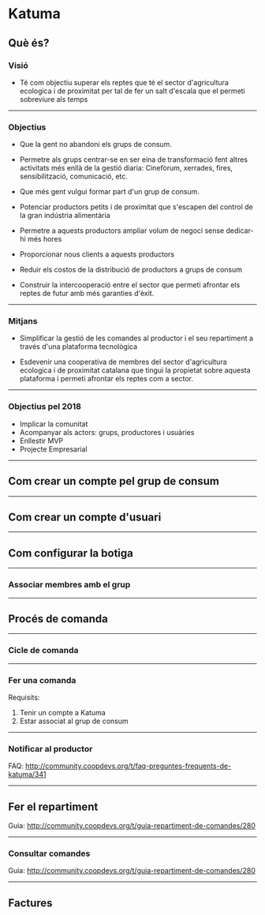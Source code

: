 # Katuma

## Què és?

### Visió

* Té com objectiu superar els reptes que té el sector d'agricultura ecologica i de proximitat per tal de fer un salt d'escala que el permeti sobreviure als temps

---

### Objectius

* Que la gent no abandoni els grups de consum.

* Permetre als grups centrar-se en ser eina de transformació fent altres
    activitats més enllà de la gestió diaria: Cinefòrum, xerrades, fires,
    sensibilització, comunicació, etc.

* Que més gent vulgui formar part d'un grup de consum.

* Potenciar productors petits i de proximitat que s'escapen del control de la
    gran indústria alimentària

* Permetre a aquests productors ampliar volum de negoci sense dedicar-hi més hores

* Proporcionar nous clients a aquests productors

* Reduir els costos de la distribució de productors a grups de consum

* Construir la intercooperació entre el sector que permeti afrontar els reptes de futur amb més garanties d'èxit.

---

### Mitjans

* Simplificar la gestió de les comandes al productor i el seu repartiment a través d'una plataforma tecnològica

* Esdevenir una cooperativa de membres del sector d'agricultura ecologica i de proximitat catalana que tingui la propietat sobre aquesta plataforma i permeti afrontar els reptes com a sector.

---

### Objectius pel 2018

* Implicar la comunitat
* Acompanyar als actors: grups, productores i usuàries
* Enllestir MVP
* Projecte Empresarial

---

## Com crear un compte pel grup de consum

---

## Com crear un compte d'usuari

---

## Com configurar la botiga

---

### Associar membres amb el grup

---

## Procés de comanda

---

### Cicle de comanda

---

### Fer una comanda

Requisits:

1. Tenir un compte a Katuma
2. Estar associat al grup de consum

---

### Notificar al productor

FAQ: http://community.coopdevs.org/t/faq-preguntes-frequents-de-katuma/341

---

## Fer el repartiment

Guia: http://community.coopdevs.org/t/guia-repartiment-de-comandes/280

---

### Consultar comandes

Guia: http://community.coopdevs.org/t/guia-repartiment-de-comandes/280

---

## Factures
